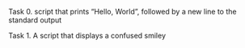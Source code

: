Task 0. script that prints “Hello, World”, followed by a new line to the standard output

Task 1. A script that displays a confused smiley

